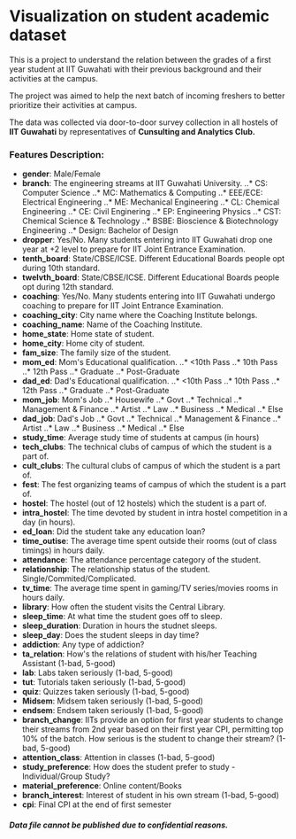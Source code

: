# Visualization on student academic dataset
This is a project to understand the relation between the grades of a first year student at IIT Guwahati with their previous background and their activities at the campus.

The project was aimed to help the next batch of incoming freshers to better prioritize their activities at campus.

The data was collected via door-to-door survey collection in all hostels of **IIT Guwahati** by representatives of **Cunsulting and Analytics Club.**

### Features Description:
* **gender**: Male/Female
* **branch**: The engineering streams at IIT Guwahati University.
..* CS: Computer Science
..* MC: Mathematics & Computing
..* EEE/ECE: Electrical Engineering
..* ME: Mechanical Engineering
..* CL: Chemical Engineering
..* CE: Civil Enginering
..* EP: Engineering Physics
..* CST: Chemical Science & Technology
..* BSBE: Bioscience & Biotechnology Engineering
..* Design: Bachelor of Design
* **dropper**: Yes/No. Many students entering into IIT Guwahati drop one year at +2 level to prepare for IIT Joint Entrance Examination.
* **tenth_board**: State/CBSE/ICSE. Different Educational Boards people opt during 10th standard.
* **twelvth_board**: State/CBSE/ICSE. Different Educational Boards people opt during 12th standard.
* **coaching**: Yes/No. Many students entering into IIT Guwahati undergo coaching to prepare for IIT Joint Entrance Examination.
* **coaching_city**: City name where the Coaching Institute belongs.
* **coaching_name**: Name of the Coaching Institute.
* **home_state**: Home state of student.
* **home_city**: Home city of student.
* **fam_size**: The family size of the student.
* **mom_ed**: Mom's Educational qualification.
..* <10th Pass
..* 10th Pass
..* 12th Pass
..* Graduate
..* Post-Graduate
* **dad_ed**: Dad's Educational qualification.
..* <10th Pass
..* 10th Pass
..* 12th Pass
..* Graduate
..* Post-Graduate
* **mom_job**: Mom's Job
..* Housewife
..* Govt
..* Technical
..* Management & Finance
..* Artist
..* Law
..* Business
..* Medical
..* Else
* **dad_job**: Dad's Job
..* Govt
..* Technical
..* Management & Finance
..* Artist
..* Law
..* Business
..* Medical
..* Else
* **study_time**: Average study time of students at campus (in hours)
* **tech_clubs**: The technical clubs of campus of which the student is a part of.
* **cult_clubs**: The cultural clubs of campus of which the student is a part of.
* **fest**: The fest organizing teams of campus of which the student is a part of.
* **hostel**: The hostel (out of 12 hostels) which the student is a part of.
* **intra_hostel**: The time devoted by student in intra hostel competition in a day (in hours).
* **ed_loan**: Did the student take any education loan?
* **time_outise**: The average time spent outside their rooms (out of class timings) in hours daily.
* **attendance**: The attendance percentage category of the student.
* **relationship**: The relationship status of the student. Single/Commited/Complicated.
* **tv_time**: The average time spent in gaming/TV series/movies rooms in hours daily.
* **library**: How often the student visits the Central Library.
* **sleep_time**: At what time the student goes off to sleep.
* **sleep_duration**: Duration in hours the studnet sleeps.
* **sleep_day**: Does the student sleeps in day time?
* **addiction**: Any type of addiction?
* **ta_relation**: How's the relations of student with his/her Teaching Assistant (1-bad, 5-good)
* **lab**: Labs taken seriously (1-bad, 5-good)
* **tut**: Tutorials taken seriously (1-bad, 5-good)
* **quiz**: Quizzes taken seriously (1-bad, 5-good)
* **Midsem**: Midsem taken seriously (1-bad, 5-good)
* **endsem**: Endsem taken seriously (1-bad, 5-good)
* **branch_change**: IITs provide an option for first year students to change their streams from 2nd year based on their first year CPI, permitting top 10% of the batch. How serious is the student to change their stream? (1-bad, 5-good)
* **attention_class**: Attention in classes (1-bad, 5-good)
* **study_preference**: How does the student prefer to study - Individual/Group Study?
* **material_preference**: Online content/Books
* **branch_interest**: Interest of student in his own stream (1-bad, 5-good)
* **cpi**: Final CPI at the end of first semester

##### Data file cannot be published due to confidential reasons.
